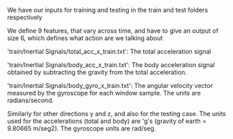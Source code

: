 We have our inputs for training and testing in the train and test folders respectively

We define 9 features, that vary across time, and have to give an output of size 6, which defines what action are we talking about 

'train/Inertial Signals/total_acc_x_train.txt': The total acceleration signal

'train/Inertial Signals/body_acc_x_train.txt': The body acceleration signal obtained by subtracting the gravity from the total acceleration. 

'train/Inertial Signals/body_gyro_x_train.txt': The angular velocity vector measured by the gyroscope for each window sample. The units are radians/second.

Similarly for other directions y and z, and also for the testing case.
The units used for the accelerations (total and body) are 'g's (gravity of earth = 9.80665 m/seg2).
The gyroscope units are rad/seg. 

